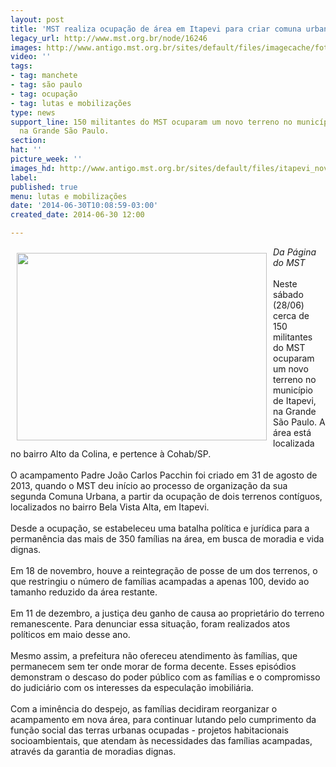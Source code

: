 ```yaml
---
layout: post
title: 'MST realiza ocupação de área em Itapevi para criar comuna urbana '
legacy_url: http://www.mst.org.br/node/16246
images: http://www.antigo.mst.org.br/sites/default/files/imagecache/foto_destaque/itapevi_nova!.jpg
video: ''
tags:
- tag: manchete
- tag: são paulo
- tag: ocupação
- tag: lutas e mobilizações
type: news
support_line: 150 militantes do MST ocuparam um novo terreno no município de Itapevi,
  na Grande São Paulo.
section: 
hat: ''
picture_week: ''
images_hd: http://www.antigo.mst.org.br/sites/default/files/itapevi_nova!.jpg
label: 
published: true
menu: lutas e mobilizações
date: '2014-06-30T10:08:59-03:00'
created_date: 2014-06-30 12:00

---
```

<p><img style="margin: 10px; float: left;" src="http://www.antigo.mst.org.br/sites/default/files/itapevi_nova.jpg" alt="" width="400" height="300"></p><p><em>Da Página do&nbsp;MST</em><br>&nbsp;<br>Neste sábado (28/06) cerca de 150 militantes do MST ocuparam um novo terreno no município de Itapevi, na Grande São Paulo. A área está localizada no bairro Alto da Colina, e pertence à Cohab/SP.<br> <br>O acampamento Padre João Carlos Pacchin foi criado em 31 de agosto de 2013, quando o MST deu início ao processo de organização da sua segunda Comuna Urbana, a partir da ocupação de dois terrenos contíguos, localizados no bairro Bela Vista Alta, em Itapevi. <br><br>Desde a ocupação, se estabeleceu uma batalha política e jurídica para a permanência das mais de 350 famílias na área, em busca de moradia e vida dignas.&nbsp;<br> <br>Em 18 de novembro, houve a reintegração de posse de um dos terrenos, o que restringiu o número de famílias acampadas a apenas 100, devido ao tamanho reduzido da área restante. <br><br>Em 11 de dezembro, a justiça deu ganho de causa ao proprietário do terreno remanescente. Para denunciar essa situação, foram realizados atos políticos em maio desse ano.<br> <br>Mesmo assim, a prefeitura não ofereceu atendimento às famílias, que permanecem sem ter onde morar de forma decente. Esses episódios demonstram o descaso do poder público com as famílias e o compromisso do judiciário com os interesses da especulação imobiliária.<br><br>Com a iminência do despejo, as famílias decidiram reorganizar o acampamento em nova área, para continuar lutando pelo cumprimento da função social das terras urbanas ocupadas - projetos habitacionais socioambientais, que atendam às necessidades das famílias acampadas, através da garantia de moradias dignas.</p>
